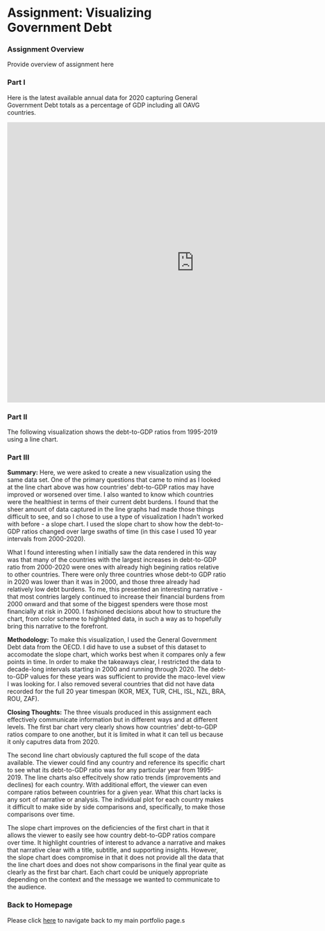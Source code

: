 # Assignment: Visualizing Government Debt

### Assignment Overview

Provide overview of assignment here

### Part I

Here is the latest available annual data for 2020 capturing General Government Debt totals as a percentage of GDP including all OAVG countries.

<iframe src="https://data.oecd.org/chart/7bhe" width="860" height="645" style="border: 0" mozallowfullscreen="true" webkitallowfullscreen="true" allowfullscreen="true"><a href="https://data.oecd.org/chart/7bhe" target="_blank">OECD Chart: General government debt, Total, % of GDP, Annual, 2020</a></iframe>

### Part II

The following visualization shows the debt-to-GDP ratios from 1995-2019 using a line chart.

<div class="flourish-embed flourish-chart" data-src="visualisation/14983968"><script src="https://public.flourish.studio/resources/embed.js"></script></div>

### Part III

**Summary:**
Here, we were asked to create a new visualization using the same data set. One of the primary questions that came to mind as I looked at the line chart above was how countries' debt-to-GDP ratios may have improved or worsened over time. I also wanted to know which countries were the healthiest in terms of their current debt burdens. I found that the sheer amount of data captured in the line graphs had made those things difficult to see, and so I chose to use a type of visualization I hadn't worked with before - a slope chart. I used the slope chart to show how the debt-to-GDP ratios changed over large swaths of time (in this case I used 10 year intervals from 2000-2020). 

What I found interesting when I initially saw the data rendered in this way was that many of the countries with the largest increases in debt-to-GDP ratio from 2000-2020 were ones with already high begining ratios relative to other countries. There were only three countries whose debt-to GDP ratio in 2020 was lower than it was in 2000, and those three already had relatively low debt burdens. To me, this presented an interesting narrative - that most contries largely continued to increase their financial burdens from 2000 onward and that some of the biggest spenders were those most financially at risk in 2000. I fashioned decisions about how to structure the chart, from color scheme to highlighted data, in such a way as to hopefully bring this narrative to the forefront.

<div class="flourish-embed flourish-slope" data-src="visualisation/14984447"><script src="https://public.flourish.studio/resources/embed.js"></script></div>

**Methodology:**
To make this visualization, I used the General Government Debt data from the OECD. I did have to use a subset of this dataset to accomodate the slope chart, which works best when it compares only a few points in time. In order to make the takeaways clear, I restricted the data to decade-long intervals starting in 2000 and running through 2020. The debt-to-GDP values for these years was sufficient to provide the maco-level view I was looking for. I also removed several countries that did not have data recorded for the full 20 year timespan (KOR, MEX, TUR, CHL, ISL, NZL, BRA, ROU, ZAF).

**Closing Thoughts:**
The three visuals produced in this assignment each effectively communicate information but in different ways and at different levels. The first bar chart very clearly shows how countries' debt-to-GDP ratios compare to one another, but it is limited in what it can tell us because it only caputres data from 2020.

The second line chart obviously captured the full scope of the data available. The viewer could find any country and reference its specific chart to see what its debt-to-GDP ratio was for any particular year from 1995-2019. The line charts also effecitvely show ratio trends (improvements and declines) for each country. With additional effort, the viewer can even compare ratios between countries for a given year. What this chart lacks is any sort of narrative or analysis. The individual plot for each country makes it difficult to make side by side comparisons and, specifically, to make those comparisons over time. 

The slope chart improves on the deficiencies of the first chart in that it allows the viewer to easily see how country debt-to-GDP ratios compare over time. It highlight countries of interest to advance a narrative and makes that narrative clear with a title, subtitle, and supporting insights. However, the slope chart does compromise in that it does not provide all the data that the line chart does and does not show comparisons in the final year quite as clearly as the first bar chart. Each chart could be uniquely appropriate depending on the context and the message we wanted to communicate to the audience.

### Back to Homepage

Please click [here](/README.md) to navigate back to my main portfolio page.s